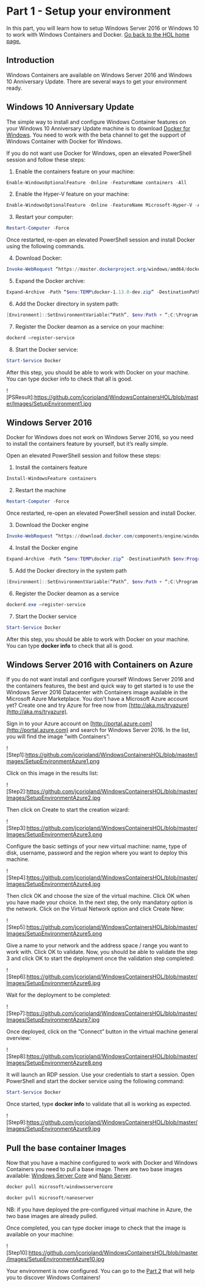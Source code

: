 # Part 1 - Setup your environment

In this part, you will learn how to setup Windows Server 2016 or Windows 10 to work with Windows Containers and Docker.
[Go back to the HOL home page.](https://github.com/jcorioland/WindowsContainersHOL)

## Introduction

Windows Containers are available on Windows Server 2016 and Windows 10 Anniversary Update. There are several ways to get your environment ready.

## Windows 10 Anniversary Update

The simple way to install and configure Windows Container features on your Windows 10 Anniversary Update machine is to download [Docker for Windows](https://docs.docker.com/docker-for-windows/). You need to work with the beta channel to get the support of Windows Container with Docker for Windows.

If you do not want use Docker for Windows, open an elevated PowerShell session and follow these steps: 

1. Enable the containers feature on your machine:

```PowerShell
Enable-WindowsOptionalFeature -Online -FeatureName containers -All
```

2. Enable the Hyper-V feature on your machine:

```PowerShell
Enable-WindowsOptionalFeature -Online -FeatureName Microsoft-Hyper-V -All
```

3. Restart your computer:

```PowerShell
Restart-Computer -Force
```
Once restarted, re-open an elevated PowerShell session and install Docker using the following commands. 

4. Download Docker:

```PowerShell
Invoke-WebRequest “https://master.dockerproject.org/windows/amd64/docker-1.13.0-dev.zip” -OutFile “$env:TEMP\docker-1.13.0-dev.zip” -UseBasicParsing
```

5. Expand the Docker archive:

```PowerShell
Expand-Archive -Path “$env:TEMP\docker-1.13.0-dev.zip” -DestinationPath $env:ProgramFiles
```

6. Add the Docker directory in system path:

```PowerShell
[Environment]::SetEnvironmentVariable(“Path”, $env:Path + “;C:\Program Files\Docker”, [EnvironmentVariableTarget]::Machine)
```

7. Register the Docker deamon as a service on your machine:

```PowerShell
dockerd –register-service
```

8. Start the Docker service:

```PowerShell
Start-Service Docker
```

After this step, you should be able to work with Docker on your machine. You can type docker info to check that all is good. 

![PSResult]:https://github.com/jcorioland/WindowsContainersHOL/blob/master/Images/SetupEnvironment1.jpg

## Windows Server 2016

Docker for Windows does not work on Windows Server 2016, so you need to install the containers feature by yourself, but it’s really simple. 

Open an elevated PowerShell session and follow these steps: 

1. Install the containers feature

```PowerShell
Install-WindowsFeature containers
```

2. Restart the machine

```PowerShell
Restart-Computer -Force
```

Once restarted, re-open an elevated PowerShell session and install Docker. 

3. Download the Docker engine

```PowerShell
Invoke-WebRequest “https://download.docker.com/components/engine/windows-server/cs-1.12/docker-1.12.2.zip” -OutFile “$env:TEMP\docker.zip” -UseBasicParsing
```

4. Install the Docker engine

```PowerShell
Expand-Archive -Path “$env:TEMP\docker.zip” -DestinationPath $env:ProgramFiles
```

5. Add the Docker directory in the system path

```PowerShell
[Environment]::SetEnvironmentVariable(“Path”, $env:Path + “;C:\Program Files\Docker”, [EnvironmentVariableTarget]::Machine)
```

6. Register the Docker deamon as a service

```PowerShell
dockerd.exe –register-service
```

7. Start the Docker service
```PowerShell
Start-Service Docker
```

After this step, you should be able to work with Docker on your machine. You can type **docker info** to check that all is good.

## Windows Server 2016 with Containers on Azure

If you do not want install and configure yourself Windows Server 2016 and the containers features, the best and quick way to get started is to use the Windows Server 2016 Datacenter with Containers image available in the Microsoft Azure Marketplace. You don’t have a Microsoft Azure account yet? Create one and try Azure for free now from [http://aka.ms/tryazure](http://aka.ms/tryazure).

Sign in to your Azure account on [http://portal.azure.com](http://portal.azure.com) and search for Windows Server 2016. In the list, you will find the image “with Containers”:

![Step1]:https://github.com/jcorioland/WindowsContainersHOL/blob/master/Images/SetupEnvironmentAzure1.png

Click on this image in the results list:

![Step2]:https://github.com/jcorioland/WindowsContainersHOL/blob/master/Images/SetupEnvironmentAzure2.jpg

Then click on Create to start the creation wizard:

![Step3]:https://github.com/jcorioland/WindowsContainersHOL/blob/master/Images/SetupEnvironmentAzure3.png

Configure the basic settings of your new virtual machine: name, type of disk, username, password and the region where you want to deploy this machine. 

![Step4]:https://github.com/jcorioland/WindowsContainersHOL/blob/master/Images/SetupEnvironmentAzure4.jpg

Then click OK and choose the size of the virtual machine. Click OK when you have made your choice. 
In the next step, the only mandatory option is the network. Click on the Virtual Network option and click Create New: 

![Step5]:https://github.com/jcorioland/WindowsContainersHOL/blob/master/Images/SetupEnvironmentAzure5.png

Give a name to your network and the address space / range you want to work with. Click OK to validate. 
Now, you should be able to validate the step 3 and click OK to start the deployment once the validation step completed:

![Step6]:https://github.com/jcorioland/WindowsContainersHOL/blob/master/Images/SetupEnvironmentAzure6.jpg

Wait for the deployment to be completed: 

![Step7]:https://github.com/jcorioland/WindowsContainersHOL/blob/master/Images/SetupEnvironmentAzure7.jpg

Once deployed, click on the “Connect” button in the virtual machine general overview:

![Step8]:https://github.com/jcorioland/WindowsContainersHOL/blob/master/Images/SetupEnvironmentAzure8.png

It will launch an RDP session. Use your credentials to start a session. Open PowerShell and start the docker service using the following command:

```PowerShell
Start-Service Docker
```

Once started, type **docker info** to validate that all is working as expected. 

![Step9]:https://github.com/jcorioland/WindowsContainersHOL/blob/master/Images/SetupEnvironmentAzure9.jpg

## Pull the base container Images

Now that you have a machine configured to work with Docker and Windows Containers you need to pull a base image. 
There are two base images available: [Windows Server Core](https://hub.docker.com/r/microsoft/windowsservercore/) and [Nano Server](https://hub.docker.com/r/microsoft/nanoserver/). 

```PowerShell
docker pull microsoft/windowsservercore
```

```PowerShell
docker pull microsoft/nanoserver
```

NB: if you have deployed the pre-configured virtual machine in Azure, the two base images are already pulled.

Once completed, you can type docker image to check that the image is available on your machine: 

![Step10]:https://github.com/jcorioland/WindowsContainersHOL/blob/master/Images/SetupEnvironmentAzure10.jpg

Your environment is now configured. You can go to the [Part 2](https://github.com/jcorioland/WindowsContainersHOL/blob/master/HelloWindowsContainers.md) that will help you to discover Windows Containers!
